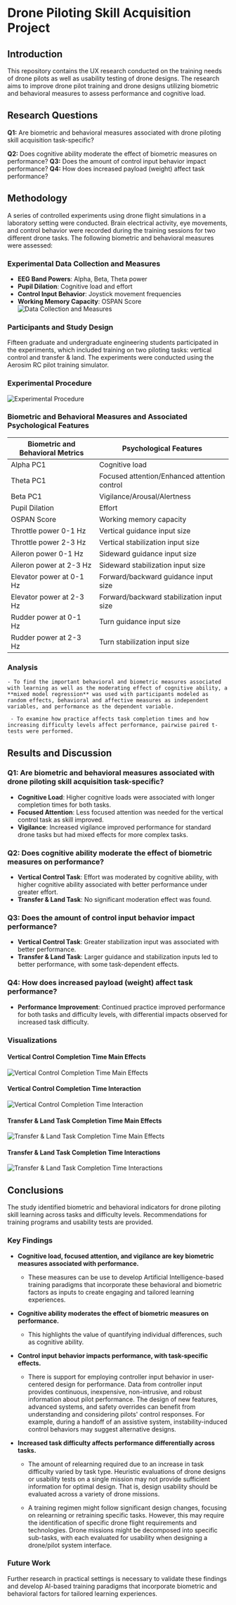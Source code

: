 # Drone Piloting Skill Acquisition Project
## Introduction
This repository contains the UX research conducted on the training needs of drone pilots as well as usability testing of drone designs. The research aims to improve drone pilot training and drone designs utilizing biometric and behavioral measures to assess performance and cognitive load.


## Research Questions

 **Q1:** Are biometric and behavioral measures associated with drone piloting skill acquisition task-specific? 
 
 **Q2:** Does cognitive ability moderate the effect of biometric measures on performance?
 **Q3:** Does the amount of control input behavior impact performance?
 **Q4:** How does increased payload (weight) affect task performance? 

## Methodology

A series of controlled experiments using drone flight simulations in a laboratory setting were conducted. Brain electrical activity, eye movements, and control behavior were recorded during the training sessions for two different drone tasks. The following biometric and behavioral measures were assessed:

### Experimental Data Collection and Measures
- **EEG Band Powers**: Alpha, Beta, Theta power
- **Pupil Dilation**: Cognitive load and effort
- **Control Input Behavior**: Joystick movement frequencies
- **Working Memory Capacity**: OSPAN Score
![Data Collection and Measures](Data_Measures.jpg)

### Participants and Study Design
Fifteen graduate and undergraduate engineering students participated in the experiments, which included training on two piloting tasks: vertical control and transfer & land. The experiments were conducted using the Aerosim RC pilot training simulator.

### Experimental Procedure
![Experimental Procedure](graph/experimental_procedure.JPG)

### Biometric and Behavioral Measures and Associated Psychological Features
| Biometric and Behavioral Metrics | Psychological Features |
| --- | --- |
| Alpha PC1 | Cognitive load |
| Theta PC1 | Focused attention/Enhanced attention control |
| Beta PC1 | Vigilance/Arousal/Alertness |
| Pupil Dilation | Effort |
| OSPAN Score | Working memory capacity |
| Throttle power 0-1 Hz | Vertical guidance input size |
| Throttle power 2-3 Hz | Vertical stabilization input size |
| Aileron power 0-1 Hz | Sideward guidance input size |
| Aileron power at 2-3 Hz | Sideward stabilization input size |
| Elevator power at 0-1 Hz | Forward/backward guidance input size |
| Elevator power at 2-3 Hz | Forward/backward stabilization input size |
| Rudder power at 0-1 Hz | Turn guidance input size |
| Rudder power at 2-3 Hz | Turn stabilization input size |

### Analysis

    - To find the important behavioral and biometric measures associated with learning as well as the moderating effect of cognitive ability, a **mixed model regression** was used with participants modeled as random effects, behavioral and affective measures as independent variables, and performance as the dependent variable. 

     - To examine how practice affects task completion times and how increasing difficulty levels affect performance, pairwise paired t-tests were performed.


## Results and Discussion

### Q1: Are biometric and behavioral measures associated with drone piloting skill acquisition task-specific?
- **Cognitive Load**: Higher cognitive loads were associated with longer completion times for both tasks.
- **Focused Attention**: Less focused attention was needed for the vertical control task as skill improved.
- **Vigilance**: Increased vigilance improved performance for standard drone tasks but had mixed effects for more complex tasks.

### Q2: Does cognitive ability moderate the effect of biometric measures on performance?
- **Vertical Control Task**: Effort was moderated by cognitive ability, with higher cognitive ability associated with better performance under greater effort.
- **Transfer & Land Task**: No significant moderation effect was found.

### Q3: Does the amount of control input behavior impact performance?
- **Vertical Control Task**: Greater stabilization input was associated with better performance.
- **Transfer & Land Task**: Larger guidance and stabilization inputs led to better performance, with some task-dependent effects.

### Q4: How does increased payload (weight) affect task performance?
- **Performance Improvement**: Continued practice improved performance for both tasks and difficulty levels, with differential impacts observed for increased task difficulty.



### Visualizations
#### Vertical Control Completion Time Main Effects
![Vertical Control Completion Time Main Effects](graph/VerticalTask.png)

#### Vertical Control Completion Time Interaction
![Vertical Control Completion Time Interaction](graph/VerticalTask_Interactions.png)

#### Transfer & Land Task Completion Time Main Effects
![Transfer & Land Task Completion Time Main Effects](graph/TransferTask.png)

#### Transfer & Land Task Completion Time Interactions
![Transfer & Land Task Completion Time Interactions](graph/TransferTask_Interactions.png)

## Conclusions

The study identified biometric and behavioral indicators for drone piloting skill learning across tasks and difficulty levels. Recommendations for training programs and usability tests are provided.

### Key Findings
- **Cognitive load, focused attention, and vigilance are key biometric measures associated with performance.**
    - These measures can be use to develop Artificial Intelligence-based training paradigms that incorporate these behavioral and biometric factors as inputs to create engaging and tailored learning experiences. 

- **Cognitive ability moderates the effect of biometric measures on performance.**
    - This highlights the value of quantifying individual differences, such as cognitive ability.
- **Control input behavior impacts performance, with task-specific effects.**
    - There is support for employing controller input behavior in user-centered design for performance. Data from controller input provides continuous, inexpensive, non-intrusive, and robust information about pilot performance. The design of new features, advanced systems, and safety overrides can benefit from understanding and considering pilots' control responses. For example, during a handoff of an assistive system, instability-induced control behaviors may suggest alternative designs. 

- **Increased task difficulty affects performance differentially across tasks.**
    - The amount of relearning required due to an increase in task difficulty varied by task type. Heuristic evaluations of drone designs or usability tests on a single mission may not provide sufficient information for optimal design. That is, design usability should be evaluated across a variety of drone missions.

    - A training regimen might follow significant design changes, focusing on relearning or retraining specific tasks. However, this may require the identification of specific drone flight requirements and technologies. Drone missions might be decomposed into specific sub-tasks, with each evaluated for usability when designing a drone/pilot system interface.

### Future Work
Further research in practical settings is necessary to validate these findings and develop AI-based training paradigms that incorporate biometric and behavioral factors for tailored learning experiences.

